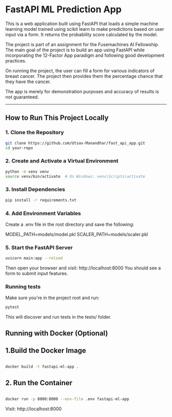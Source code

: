 # FastAPI ML Prediction App

This is a web application built using FastAPI that loads a simple machine learning model trained using scikit learn to make predictions based on user input via a form. It returns the probability score calculated by the model.

The project is part of an assignment for the Fusemachines AI Fellowship. The main goal of the project is to build an app using FastAPI while incorporating the 12-Factor App paradigm and following good development practices. 

On running the project, the user can fill a form for various indicators of breast cancer. The project then provides them the percentage chance that they have the cancer.

The app is merely for demonstration purposes and accuracy of results is not guaranteed.


---

##  How to Run This Project Locally

### 1. Clone the Repository

```bash
git clone https://github.com/Utsav-Manandhar/fast_api_app.git
cd your-repo
```
### 2. Create and Activate a Virtual Environment

```bash
python -m venv venv
source venv/bin/activate  # On Windows: venv\Scripts\activate
```

###  3. Install Dependencies

```bash
pip install -r requirements.txt
```
### 4. Add Environment Variables

Create a .env file in the root directory and save the following:

MODEL_PATH=models/model.pkl
SCALER_PATH=models/scaler.pkl

### 5. Start the FastAPI Server
```bash
uvicorn main:app --reload
```
Then open your browser and visit:
http://localhost:8000
You should see a form to submit input features.

### Running tests

Make sure you're in the project root and run:

```bash
pytest
```
This will discover and run tests in the tests/ folder.

## Running with Docker (Optional)

## 1.Build the Docker Image
```bash

docker build -t fastapi-ml-app .
```
## 2. Run the Container
```bash

docker run -p 8000:8000 --env-file .env fastapi-ml-app

```
Visit: http://localhost:8000
